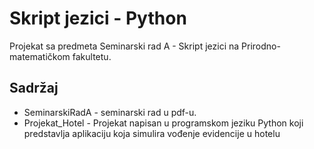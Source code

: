 # Skript jezici - Python

Projekat sa predmeta Seminarski rad A - Skript jezici na Prirodno-matematičkom fakultetu.

## Sadržaj
* SeminarskiRadA - seminarski rad u pdf-u.
* Projekat_Hotel - Projekat napisan u programskom jeziku Python koji predstavlja aplikaciju koja simulira vođenje evidencije u hotelu
